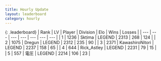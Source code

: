 ```yaml
---
title: Hourly Update
layout: leaderboard
category: hourly
---
```


{: .leaderboard}
| Rank | LV | Player | Division | Elo | Wins | Losses |
| --- | --- | --- | --- | --- | --- | --- |
| <span data-change="0">1</span> | 1236 | <span title="ID: 353063">Sktima</span> | LEGEND | <span data-change="0">2313</span> | <span data-change="0">268</span> | <span data-change="0">124</span> |
| <span data-change="0">2</span> | 1075 | <span title="ID: 337810">Dregun</span> | LEGEND | <span data-change="0">2312</span> | <span data-change="0">235</span> | <span data-change="0">90</span> |
| <span data-change="0">3</span> | 2371 | <span title="ID: 164871">KawashiroNitori</span> | LEGEND | <span data-change="0">2237</span> | <span data-change="0">158</span> | <span data-change="0">65</span> |
| <span data-change="0">4</span> | 644 | <span title="ID: 466583">Rick_Astley</span> | LEGEND | <span data-change="11">2231</span> | <span data-change="3">79</span> | <span data-change="0">15</span> |
| <span data-change="0">5</span> | 557 | <span title="ID: 407707">電圧</span> | LEGEND | <span data-change="0">2214</span> | <span data-change="0">106</span> | <span data-change="0">23</span> |